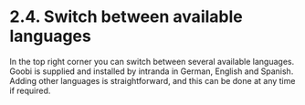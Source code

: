 # 2.4. Switch between available languages

In the top right corner you can switch between several available languages. Goobi is supplied and installed by intranda in German, English and Spanish. Adding other languages is straightforward, and this can be done at any time if required.

